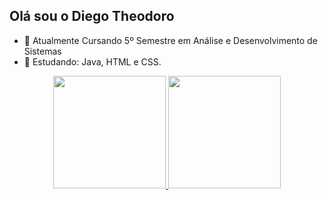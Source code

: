 ## Olá sou o Diego Theodoro

- 🔭 Atualmente Cursando 5º Semestre em Análise e Desenvolvimento de Sistemas
- 🌱 Estudando: Java, HTML e CSS.
 
<div align="center">
  <a href="https://github.com/diegootheodoro">
  <img height="180em" src="https://github-readme-stats.vercel.app/api?username=diegotheodoro&show_icons=true&theme=react&include_all_commits=true&count_private=true"/>
  <img height="180em" src="https://github-readme-stats.vercel.app/api/top-langs/?username=diegotheodoro&layout=compact&langs_count=7&theme=react"/>
</div>
